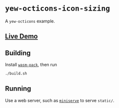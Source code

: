 # `yew-octicons-icon-sizing`

A `yew-octicons` example.

## [Live Demo](https://io12.github.io/yew-octicons)

## Building

Install [`wasm-pack`](https://rustwasm.github.io/wasm-pack/), then run

```sh
./build.sh
```

## Running

Use a web server, such as [`miniserve`](https://github.com/svenstaro/miniserve) to serve `static/`.
